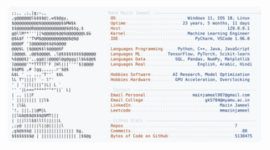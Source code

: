 <picture>
  <source srcset="https://raw.githubusercontent.com/mmazinjameel/mmazinjameel/main/dark_mode.svg?v=1744812668" media="(prefers-color-scheme: dark)">
  <img src="https://raw.githubusercontent.com/mmazinjameel/mmazinjameel/main/light_mode.svg?v=1744812668">
</picture>
